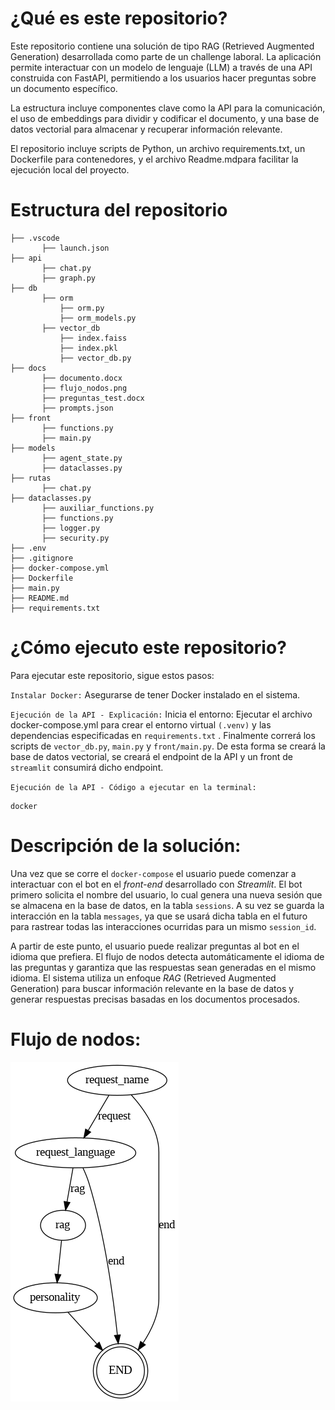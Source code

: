 # ¿Qué es este repositorio?
Este repositorio contiene una solución de tipo RAG (Retrieved Augmented Generation) desarrollada como parte de un challenge laboral. La aplicación permite interactuar con un modelo de lenguaje (LLM) a través de una API construida con FastAPI, permitiendo a los usuarios hacer preguntas sobre un documento específico.

La estructura incluye componentes clave como la API para la comunicación, el uso de embeddings para dividir y codificar el documento, y una base de datos vectorial para almacenar y recuperar información relevante.

El repositorio incluye scripts de Python, un archivo requirements.txt, un Dockerfile para contenedores, y el archivo Readme.mdpara facilitar la ejecución local del proyecto.

# Estructura del repositorio
```
├── .vscode
       ├── launch.json
├── api
       ├── chat.py
       ├── graph.py
├── db
       ├── orm 
           ├── orm.py
           ├── orm_models.py
       ├── vector_db
           ├── index.faiss
           ├── index.pkl
           ├── vector_db.py
├── docs          
       ├── documento.docx 
       ├── flujo_nodos.png
       ├── preguntas_test.docx
       ├── prompts.json
├── front
       ├── functions.py
       ├── main.py
├── models
       ├── agent_state.py
       ├── dataclasses.py
├── rutas
       ├── chat.py
├── dataclasses.py
       ├── auxiliar_functions.py
       ├── functions.py
       ├── logger.py
       ├── security.py
├── .env
├── .gitignore
├── docker-compose.yml
├── Dockerfile
├── main.py
├── README.md
├── requirements.txt
```
# ¿Cómo ejecuto este repositorio?
Para ejecutar este repositorio, sigue estos pasos:

`Instalar Docker:` 
Asegurarse de tener Docker instalado en el sistema.

`Ejecución de la API - Explicación:`
Inicia el entorno: Ejecutar el archivo docker-compose.yml para crear el entorno virtual `(.venv)` y las dependencias especificadas en `requirements.txt` . Finalmente correrá los scripts de `vector_db.py`, `main.py` y `front/main.py`. De esta forma se creará la base de datos vectorial, se creará el endpoint de la API y un front de `streamlit` consumirá dicho endpoint.

`Ejecución de la API - Código a ejecutar en la terminal:`
```
docker
```

# Descripción de la solución:
Una vez que se corre el `docker-compose` el usuario puede comenzar a interactuar con el bot en el *front-end* desarrollado con *Streamlit*. El bot primero solicita el nombre del usuario, lo cual genera una nueva sesión que se almacena en la base de datos, en la tabla `sessions`. A su vez se guarda la interacción en la tabla `messages`, ya que se usará dicha tabla en el futuro para rastrear todas las interacciones ocurridas para un mismo `session_id`.

A partir de este punto, el usuario puede realizar preguntas al bot en el idioma que prefiera. El flujo de nodos detecta automáticamente el idioma de las preguntas y garantiza que las respuestas sean generadas en el mismo idioma. El sistema utiliza un enfoque *RAG* (Retrieved Augmented Generation) para buscar información relevante en la base de datos y generar respuestas precisas basadas en los documentos procesados.

# Flujo de nodos:
![Flujo de nodos](docs/flujo_nodos.png)
